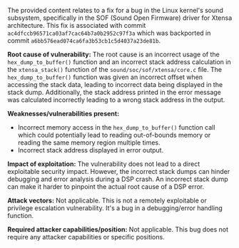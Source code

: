 The provided content relates to a fix for a bug in the Linux kernel's sound subsystem, specifically in the SOF (Sound Open Firmware) driver for Xtensa architecture. This fix is associated with commit `ac4dfccb96571ca03af7cac64b7a0b2952c97f3a` which was backported in commit `a6bb576ead074ca6fa3b53cb1c5d4037a23de81b`.

**Root cause of vulnerability:**
The root cause is an incorrect usage of the `hex_dump_to_buffer()` function and an incorrect stack address calculation in the `xtensa_stack()` function of the `sound/soc/sof/xtensa/core.c` file. The `hex_dump_to_buffer()` function was given an incorrect offset when accessing the stack data, leading to incorrect data being displayed in the stack dump. Additionally, the stack address printed in the error message was calculated incorrectly leading to a wrong stack address in the output.

**Weaknesses/vulnerabilities present:**
- Incorrect memory access in the `hex_dump_to_buffer()` function call which could potentially lead to reading out-of-bounds memory or reading the same memory region multiple times.
- Incorrect stack address displayed in error output.

**Impact of exploitation:**
The vulnerability does not lead to a direct exploitable security impact. However, the incorrect stack dumps can hinder debugging and error analysis during a DSP crash. An incorrect stack dump can make it harder to pinpoint the actual root cause of a DSP error.

**Attack vectors:**
Not applicable. This is not a remotely exploitable or privilege escalation vulnerability. It's a bug in a debugging/error handling function.

**Required attacker capabilities/position:**
Not applicable. This bug does not require any attacker capabilities or specific positions.
